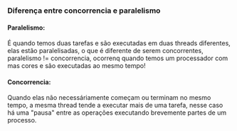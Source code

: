 ### Diferença entre concorrencia e paralelismo

#### Paralelismo: 

É quando temos duas tarefas e são executadas em duas threads diferentes, elas estão
paralelisadas, o que é diferente de serem concorrentes, paralelismo != concorrencia,
ocorrenq quando temos um processador com mas cores e são executadas ao mesmo tempo!

#### Concorrencia:

Quando elas não necessáriamente começam ou terminam no mesmo tempo, a mesma thread tende a
executar mais de uma tarefa, nesse caso há uma "pausa" entre as operações executando brevemente
partes de um processo.

